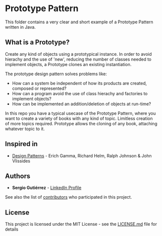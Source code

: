 # Prototype Pattern

This folder contains a very clear and short example of a Prototype Pattern written in Java.

## What is a Prototype?

Create any kind of objects using a prototypical instance. In order to avoid hierachy and the use of 'new', 
reducing the number of classes needed to implement objects, a Prototype clones an existing instantiation. 

The prototype design pattern solves problems like:

* How can a system be independent of how its products are created, composed or represented?
* How can a program avoid the use of class hierachy and factories to implement objects?
* How can be implemented an addition/deletion of objects at run-time?

In this repo you have a typical usecase of the Prototype Pattern, where you want to create a variety of books with any kind of topic. Limitless creation of more topics required. Prototype allows the cloning of any book, attaching whatever topic to it. 

## Inspired in

- [Design Patterns](https://www.oreilly.com/library/view/design-patterns-elements/0201633612/) - Erich Gamma, Richard Helm, Ralph Johnson & John Vlissides


## Authors

* **Sergio Gutiérrez** - [LinkedIn Profile](https://www.linkedin.com/in/sergiogutierrezvillalba/)

See also the list of [contributors](https://github.com/SergioGutierrezVillalba/DesignPatterns/graphs/contributors) who participated in this project.

## License

This project is licensed under the MIT License - see the [LICENSE.md](https://github.com/SergioGutierrezVillalba/DesignPatterns/blob/master/LICENSE) file for details